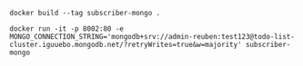 ```docker build --tag subscriber-mongo .```

```docker run -it -p 8002:80 -e MONGO_CONNECTION_STRING='mongodb+srv://admin-reuben:test123@todo-list-cluster.iguuebo.mongodb.net/?retryWrites=true&w=majority' subscriber-mongo```